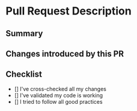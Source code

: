 # Pull Request Description
## Summary
<!-- Type quick summary of your changes -->

## Changes introduced by this PR
<!-- Here you should explain in detail all and decisions changes you made -->

## Checklist
- [] I've cross-checked all my changes
- [] I've validated my code is working
- [] I tried to follow all good practices
